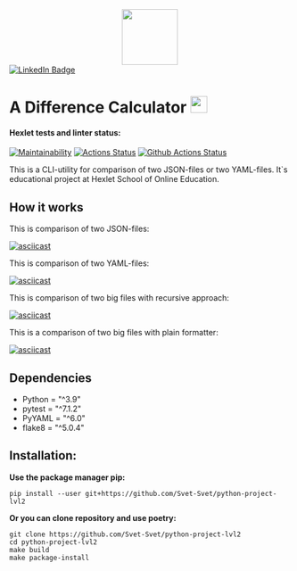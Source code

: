 <div id="header" align="center">
  <img src="https://media.giphy.com/media/vzO0Vc8b2VBLi/giphy.gif" width="100" alt=""/>
</div>

<div id="badges">
  <a href="https://www.linkedin.com/in/sviatoslav-ivanov-66a490182/">
    <img src="https://img.shields.io/badge/LinkedIn-blue?style=for-the-badge&logo=linkedin&logoColor=white" alt="LinkedIn Badge"/>
  </a>
</div>

<img src="https://komarev.com/ghpvc/?username=Svet-Svet&style=flat-square&color=blue" alt=""/>

<h1>
A Difference Calculator
  <img src="https://media.giphy.com/media/hvRJCLFzcasrR4ia7z/giphy.gif" width="30px"/>
</h1>


#### Hexlet tests and linter status:
[![Maintainability](https://api.codeclimate.com/v1/badges/085cd76c08914e156852/maintainability)](https://codeclimate.com/github/Svet-Svet/python-project-lvl2/maintainability)
[![Actions Status](https://github.com/Svet-Svet/python-project-lvl2/workflows/hexlet-check/badge.svg)](https://github.com/Svet-Svet/python-project-lvl2/actions)
[![Github Actions Status](https://github.com/Svet-Svet/python-project-lvl2/workflows/Python%20CI/badge.svg)](https://github.com/Svet-Svet/python-project-lvl2/actions)

This is a CLI-utility for comparison of two JSON-files or two YAML-files. It`s educational project at Hexlet School of Online Education.

## How it works

This is comparison of two JSON-files:


[![asciicast](https://asciinema.org/a/vMXOwSBxAi2AglCo5Rgtj7eDm.svg)](https://asciinema.org/a/vMXOwSBxAi2AglCo5Rgtj7eDm)

This is comparison of two YAML-files:

[![asciicast](https://asciinema.org/a/z6GXRTCjT4tBGLcBGriBi1PKX.svg)](https://asciinema.org/a/z6GXRTCjT4tBGLcBGriBi1PKX)

This is comparison of two big files with recursive approach:

[![asciicast](https://asciinema.org/a/Qnm0IqofPxkpUl1nJ7ZvLed2E.svg)](https://asciinema.org/a/Qnm0IqofPxkpUl1nJ7ZvLed2E)

This is a comparison of two big files with plain formatter:

[![asciicast](https://asciinema.org/a/utiCdBTgWmqpqFi1pp22PC0ww.svg)](https://asciinema.org/a/utiCdBTgWmqpqFi1pp22PC0ww)


## Dependencies

- Python = "^3.9"
- pytest = "^7.1.2"
- PyYAML = "^6.0"
- flake8 = "^5.0.4"

## Installation:

**Use the package manager pip:**
```
pip install --user git+https://github.com/Svet-Svet/python-project-lvl2
```
**Or you can clone repository and use poetry:**
```
git clone https://github.com/Svet-Svet/python-project-lvl2
cd python-project-lvl2
make build
make package-install
```